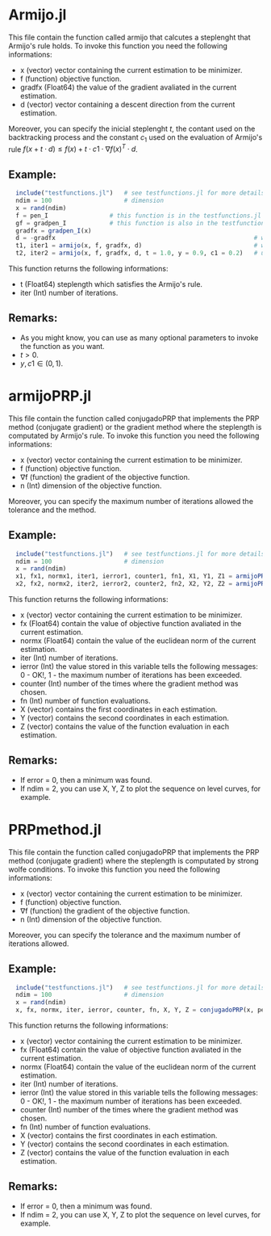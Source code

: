 # Armijo.jl
This file contain the function called armijo that calcutes a steplenght that Armijo's rule holds. To invoke this function you need the following informations:

- x (vector) vector containing the current estimation to be minimizer.
- f (function) objective function.
- gradfx (Float64) the value of the gradient avaliated in the current estimation.
- d (vector) vector containing a descent direction from the current estimation.

Moreover, you can specify the inicial steplenght $t$, the contant used on the backtracking process and the constant $c_1$ used on the evaluation of Armijo's rule $f(x+t\cdot d)\le f(x) + t\cdot c1\cdot \nabla f(x)^T\cdot d$.

## Example:

```julia
  include("testfunctions.jl")   # see testfunctions.jl for more details
  ndim = 100                    # dimension
  x = rand(ndim)
  f = pen_I                 # this function is in the testfunctions.jl file
  gf = gradpen_I            # this function is also in the testfunctions.jl file and gf means the gradient of f
  gradfx = gradpen_I(x)
  d = -gradfx                                                       # we can use this d as a descent direction
  t1, iter1 = armijo(x, f, gradfx, d)                               # without using optional parameters
  t2, iter2 = armijo(x, f, gradfx, d, t = 1.0, y = 0.9, c1 = 0.2)   # using optional parameters
```

This function returns the following informations:

- t (Float64) steplength which satisfies the Armijo's rule.
- iter (Int) number of iterations.

## Remarks:

- As you might know, you can use as many optional parameters to invoke the function as you want.
- $t > 0$.
- $y, c1 \in (0, 1)$.

# armijoPRP.jl
This file contain the function called conjugadoPRP that implements the PRP method (conjugate gradient) or the gradient method where the steplength is computated by Armijo's rule. To invoke this function you need the following informations:

- x (vector) vector containing the current estimation to be minimizer.
- f (function) objective function.
- ∇f (function) the gradient of the objective function.
- n (Int) dimension of the objective function.

Moreover, you can specify the maximum number of iterations allowed the tolerance and the method.

## Example: 

```julia
  include("testfunctions.jl")   # see testfunctions.jl for more details
  ndim = 100                    # dimension
  x = rand(ndim)
  x1, fx1, normx1, iter1, ierror1, counter1, fn1, X1, Y1, Z1 = armijoPRP(x, pen_I, gradpen_I, ndim)
  x2, fx2, normx2, iter2, ierror2, counter2, fn2, X2, Y2, Z2 = armijoPRP(x, pen_I, gradpen_I, ndim, maxk = 400, $\epsilon$ = 1.e-6, method = 0)
```

This function returns the following informations:

- x (vector) vector containing the current estimation to be minimizer.
- fx (Float64) contain the value of objective function avaliated in the current estimation.
- normx (Float64) contain the value of the euclidean norm of the current estimation.
- iter (Int) number of iterations.
- ierror (Int) the value stored in this variable tells the following messages: 0 - OK!, 1 - the maximum number of iterations has been exceeded.
- counter (Int) number of the times where the gradient method was chosen.
- fn (Int) number of function evaluations.
- X (vector) contains the first coordinates in each estimation.
- Y (vector) contains the second coordinates in each estimation.
- Z (vector) contains the value of the function evaluation in each estimation.

 ## Remarks:

 - If error = 0, then a minimum was found.
 - If ndim = 2, you can use X, Y, Z to plot the sequence on level curves, for example.


# PRPmethod.jl
This file contain the function called conjugadoPRP that implements the PRP method (conjugate gradient) where the steplength is computated by strong wolfe conditions. To invoke this function you need the following informations:

- x (vector) vector containing the current estimation to be minimizer.
- f (function) objective function.
- ∇f (function) the gradient of the objective function.
- n (Int) dimension of the objective function.

Moreover, you can specify the tolerance and the maximum number of iterations allowed.

## Example: 

```julia
  include("testfunctions.jl")   # see testfunctions.jl for more details
  ndim = 100                    # dimension
  x = rand(ndim)
  x, fx, normx, iter, ierror, counter, fn, X, Y, Z = conjugadoPRP(x, pen_I, gradpen_I, ndim)
```

This function returns the following informations:

- x (vector) vector containing the current estimation to be minimizer.
- fx (Float64) contain the value of objective function avaliated in the current estimation.
- normx (Float64) contain the value of the euclidean norm of the current estimation.
- iter (Int) number of iterations.
- ierror (Int) the value stored in this variable tells the following messages: 0 - OK!, 1 - the maximum number of iterations has been exceeded.
- counter (Int) number of the times where the gradient method was chosen.
- fn (Int) number of function evaluations.
- X (vector) contains the first coordinates in each estimation.
- Y (vector) contains the second coordinates in each estimation.
- Z (vector) contains the value of the function evaluation in each estimation.

 ## Remarks:

 - If error = 0, then a minimum was found.
 - If ndim = 2, you can use X, Y, Z to plot the sequence on level curves, for example.
